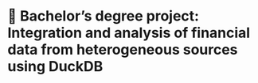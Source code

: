 # 🦆 Bachelor’s degree project: Integration and analysis of financial data from heterogeneous sources using DuckDB
